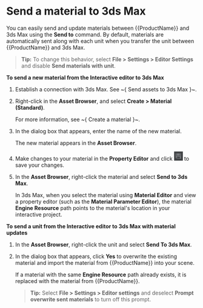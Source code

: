 # Send a material to 3ds Max

You can easily send and update materials between {{ProductName}} and 3ds Max using the **Send to** command. By default, materials are automatically sent along with each unit when you transfer the unit between {{ProductName}} and 3ds Max.

> **Tip:** To change this behavior, select **File > Settings > Editor Settings** and disable **Send materials with unit**.

**To send a new material from the Interactive editor to 3ds Max**

1. Establish a connection with 3ds Max. See ~{ Send assets to 3ds Max }~.

2. Right-click in the **Asset Browser**, and select **Create > Material (Standard)**.

    For more information, see ~{ Create a material }~.

2. In the dialog box that appears, enter the name of the new material.

	The new material appears in the **Asset Browser**.

3. Make changes to your material in the **Property Editor** and click ![](../images/icon_save.png) to save your changes.

4. In the **Asset Browser**, right-click the material and select **Send to 3ds Max**.

    In 3ds Max, when you select the material using **Material Editor** and view a property editor (such as the **Material Parameter Editor**), the material **Engine Resource** path points to the material's location in your interactive project.


**To send a unit from the Interactive editor to 3ds Max with material updates**

1. In the **Asset Browser**, right-click the unit and select **Send To 3ds Max**.

2. In the dialog box that appears, click **Yes** to overwrite the existing material and import the material from {{ProductName}} into your scene.

    If a material with the same **Engine Resource** path already exists, it is replaced with the material from {{ProductName}}.

    > **Tip:** Select **File > Settings > Editor settings** and deselect **Prompt overwrite sent materials** to turn off this prompt.
